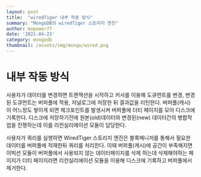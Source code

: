 ```yaml
---
layout: post
title:  "wiredTiger 내부 작동 방식"
summary: "MongoDB의 wiredTiger 스토리지 엔진"
author: mopower77
date: '2021-04-23'
category: mongodb
thumbnail: /assets/img/mongo/wired.png
---
```


# 내부 작동 방식
 사용자가 데이터를 변경하면 트랜잭션을 시작하고 커서를 이용해 도큐먼트를 변경, 변경된 도큐먼트는 버퍼풀에 적용, 저널로그에 저장한 뒤 결과값을 리턴한다.
 버퍼풀(캐시)이 어느정도 쌓이게 되면 체크포인트를 발생시켜 버퍼풀에 더티 페이지를 모아 디스크에 기록한다.
 디스크에 저장하기전에 원본(old)데이터와 변경된(new) 데이터간의 병합작업을 진행하는데 이를 리컨실리에이션 모듈이 담당한다.

 사용자가 쿼리를 실행하면 WiredTiger 스토리지 엔진은 블록매니저를 통해서 필요한 데이터를 버퍼풀에 적재한뒤 쿼리를 처리한다.
 이때 버퍼풀(캐시)에 공간이 부족해지면 이빅션 모듈이 버퍼풀에서 사용되지 않는 데이터페이지를 삭제 하는데 삭제해야하는 페이지가 더티 페이지라면 리컨실리에이션 모듈을 이용해 디스크에 기록하고 버퍼풀에서 제거한다.


 